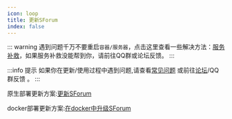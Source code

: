 ```yaml
---
icon: loop
title: 更新SForum
index: false
---
```

::: warning
遇到问题千万不要重启`容器/服务器`，点击这里查看一些解决方法：[服务补救](/use/help.html#更新报错)，如果服务补救没能帮到你，请前往QQ群或论坛反馈。
:::

:::info 提示
如果你在更新/使用过程中遇到问题,请查看[常见问题](/use/help.html) 或前往[论坛](https://www.runpod.cn/topic/create?basis[tag]=10)/QQ群反馈 。
:::

原生部署更新方案:[更新SForum](/use/source/update.html)

docker部署更新方案:[在docker中升级SForum](/use/docker/update-docker.html)